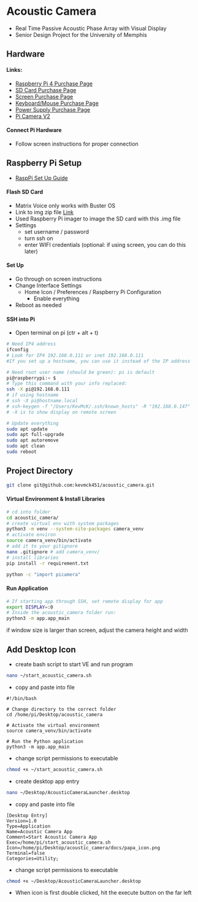 # Acoustic Camera
- Real Time Passive Acoustic Phase Array with Visual Display
- Senior Design Project for the University of Memphis
## Hardware
#### Links:
- [Raspberry Pi 4 Purchase Page](https://www.amazon.com/dp/B07TC2BK1X?ref=ppx_yo2ov_dt_b_product_details&th=1)
- [SD Card Purchase Page](https://www.amazon.com/dp/B09X7BK27V?ref=ppx_yo2ov_dt_b_product_details&th=1)
- [Screen Purchase Page](https://www.amazon.com/dp/B0CJNKFVPY?ref=ppx_yo2ov_dt_b_product_details&th=1)
- [Keyboard/Mouse Purchase Page](https://www.amazon.com/dp/B07KPVZ1Y4?ref=ppx_yo2ov_dt_b_product_details&th=1)
- [Power Supply Purchase Page](https://www.amazon.com/dp/B097P2NLVH?psc=1&ref=ppx_yo2ov_dt_b_product_details)
- [Pi Camera V2](https://www.amazon.com/gp/product/B01ER2SKFS/ref=ppx_yo_dt_b_asin_title_o00_s00?ie=UTF8&th=1)

#### Connect Pi Hardware
- Follow screen instructions for proper connection

## Raspberry Pi Setup
- [RaspPi Set Up Guide](https://www.raspberrypi.com/documentation/computers/getting-started.html)

#### Flash SD Card
- Matrix Voice only works with Buster OS
- Link to img zip file [Link](https://downloads.raspberrypi.org/raspios_armhf/images/raspios_armhf-2021-05-28/2021-05-07-raspios-buster-armhf.zip)
- Used Raspberry Pi imager to image the SD card with this .img file
- Settings
  - set username / password
  - turn ssh on
  - enter WIFI credentials (optional: if using screen, you can do this later)

#### Set Up
- Go through on screen instructions
- Change Interface Settings
  - Home Icon / Preferences / Raspberry Pi Configuration
    - Enable everything
- Reboot as needed

#### SSH into Pi
- Open terminal on pi (ctr + alt + t)
```zsh
# Need IP4 address
ifconfig
# Look for IP4 192.168.0.111 or inet 192.168.0.111
#If you set up a hostname, you can use it instead of the IP address

# Need root user name (should be green): pi is default
pi@raspberrypi:~ $
# Type this command with your info replaced: 
ssh -X pi@192.168.0.111
# if using hostname
# ssh -X pi@hostname.local
# ssh-keygen -f "/Users/KevMcK/.ssh/known_hosts" -R "192.168.0.147"
# -X is to show display on remote screen
````
```zsh
# Update everything
sudo apt update
sudo apt full-upgrade
sudo apt autoremove
sudo apt clean
sudo reboot
````

## Project Directory
```zsh
git clone git@github.com:kevmck451/acoustic_camera.git
```

#### Virtual Environment & Install Libraries
```zsh
# cd into folder
cd acoustic_camera/
# create virtual env with system packages
python3 -m venv --system-site-packages camera_venv
# activate environ
source camera_venv/bin/activate
# add it to your gitignore
nano .gitignore # add camera_venv/ 
# install libraries
pip install -r requirement.txt
```
```zsh
python -c "import picamera"
```

#### Run Application
```zsh
# If starting app through SSH, set remote display for app
export DISPLAY=:0
# Inside the acoustic_camera folder run:
python3 -m app.app_main
```
if window size is larger than screen, adjust the camera height and width 

## Add Desktop Icon
- create bash script to start VE and run program
```zsh
nano ~/start_acoustic_camera.sh
```
- copy and paste into file
~~~
#!/bin/bash

# Change directory to the correct folder
cd /home/pi/Desktop/acoustic_camera

# Activate the virtual environment
source camera_venv/bin/activate

# Run the Python application
python3 -m app.app_main
~~~
- change script permissions to executable
```zsh
chmod +x ~/start_acoustic_camera.sh
```
- create desktop app entry
```zsh
nano ~/Desktop/AcousticCameraLauncher.desktop
```
- copy and paste into file
~~~
[Desktop Entry]
Version=1.0
Type=Application
Name=Acoustic Camera App
Comment=Start Acoustic Camera App
Exec=/home/pi/start_acoustic_camera.sh
Icon=/home/pi/Desktop/acoustic_camera/docs/papa_icon.png
Terminal=false
Categories=Utility;
~~~
- change script permissions to executable
```zsh
chmod +x ~/Desktop/AcousticCameraLauncher.desktop
```
- When icon is first double clicked, hit the execute button on the far left
